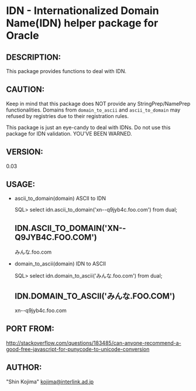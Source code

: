 # IDN - Internationalized Domain Name(IDN) helper package for Oracle

## DESCRIPTION:
  This package provides functions to deal with IDN.

## CAUTION:
  Keep in mind that this package does NOT provide any StringPrep/NamePrep
  functionalities.  Domains from `domain_to_ascii` and `ascii_to_domain` may
  refused by registries due to their registration rules.

  This package is just an eye-candy to deal with IDNs.
  Do not use this package for IDN validation.
  YOU'VE BEEN WARNED.

## VERSION:
  0.03

## USAGE:
  - ascii_to_domain(domain)
    ASCII to IDN

      SQL> select idn.ascii_to_domain('xn--q9jyb4c.foo.com') from dual;

      IDN.ASCII_TO_DOMAIN('XN--Q9JYB4C.FOO.COM')
      ------------------------------------------
      みんな.foo.com

  - domain_to_ascii(domain)
    IDN to ASCII

      SQL> select idn.domain_to_ascii('みんな.foo.com') from dual;

      IDN.DOMAIN_TO_ASCII('みんな.FOO.COM')
      -------------------------------------
      xn--q9jyb4c.foo.com

## PORT FROM:
  http://stackoverflow.com/questions/183485/can-anyone-recommend-a-good-free-javascript-for-punycode-to-unicode-conversion

## AUTHOR:
  "Shin Kojima" <kojima@interlink.ad.jp>


